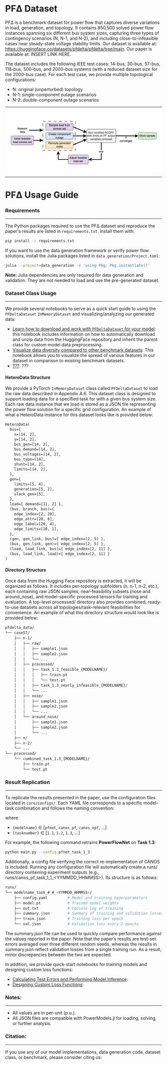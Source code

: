 
# PFΔ Dataset
PFΔ is a benchmark dataset for power flow that captures diverse variations in load, generation, and topology. It contains 850,500 solved power flow instances spanning six different bus system sizes, capturing three types of contingency scenarios (N, N-1, and N-2), and including close-to-infeasible cases near steady-state voltage stability limits. Our dataset is available at: https://huggingface.co/datasets/pfdelta/pfdelta/tree/main. Our paper is available at: INSERT LINK HERE. 

The dataset includes the following IEEE test cases: 14-bus, 30-bus, 57-bus, 118-bus, 500-bus, and 2000-bus systems (with a reduced dataset size for the 2000-bus case).
For each test case, we provide multiple topological configurations:

- N: original (unperturbed) topology
- N-1: single-component outage scenarios
- N-2: double-component outage scenarios

---

<p align="center" style="background-color:white; padding:10px;">
  <img src="figures/data_generation.png" alt="Data Generation Pipeline" width="700"/>
</p>

---

# PFΔ Usage Guide 

### Requirements 
--------------------

The Python packages required to use the PFΔ dataset and reproduce the paper's results are listed in `requirements.txt`. Install them with:
```bash
pip install -r requirements.txt
```

If you want to use the data generation framework or verify power flow solutions, install the Julia packages listed in `data_generation/Project.toml`:
```bash
julia --project=data_generation -e 'using Pkg; Pkg.instantiate()'
```

**Note:** Julia dependencies are only required for data generation and validation. They are not needed to load and use the pre-generated dataset.

### Dataset Class Usage 
--------------------

We provide several notebooks to serve as a quick start guide to using the `PFDeltaDataset` `InMemoryDataset` and visualizing/analyzing our generated data: 

- [Learn how to download and work with `PFDeltaDataset` for your model](notebooks/dataset_quickstart_guide.ipynb): this notebook includes information on how to automatically download and unzip data from the HuggingFace repository and inherit the parent class for custom model data preprocessing. 
- [Visualize data diversity compared to other benchmark datasets](notebooks/box_plots.ipynb): This notebook allows you to visualize the spread of various features in our dataset in comparison to existing benchmark datasets. 
- [???](notebooks/julia_code_results.ipynb): ???

#### HeteroData Structure 

We provide a PyTorch `InMemoryDataset` class called `PFDeltaDataset` to load the raw data described in Appendix A.6. This dataset class is designed to support loading data for a specified task for with a given bus system size. Each raw data instance that we load is stored as a JSON file representing the power flow solution for a specific grid configuration. An example of what a HeteroData instance for this dataset looks like is provided below: 


    HeteroData(
      bus={
        x=[14, 2],
        y=[14, 2],
        bus_gen=[14, 2],
        bus_demand=[14, 2],
        bus_voltages=[14, 2],
        bus_type=[14],
        shunt=[14, 2],
        limits=[14, 2],
      },
      gen={
        limits=[5, 4],
        generation=[5, 2],
        slack_gen=[5],
      },
      load={ demand=[11, 2] },
      (bus, branch, bus)={
        edge_index=[2, 20],
        edge_attr=[20, 8],
        edge_label=[20, 4],
        edge_limits=[20, 1],
      },
      (gen, gen_link, bus)={ edge_index=[2, 5] },
      (bus, gen_link, gen)={ edge_index=[2, 5] },
      (load, load_link, bus)={ edge_index=[2, 11] },
      (bus, load_link, load)={ edge_index=[2, 11] }
    )


#### Directory Structure 

Once data from the Hugging Face repository is extracted, it will be organized as follows. It includes per-topology subfolders (n, n-1, n-2, etc.), each containing raw JSON samples, near-feasibility subsets (nose and around_nose), and model-specific processed tensors for training and evaluation. A top-level processed/ directory also provides combined, ready-to-use datasets across all topologies/task-relevant feasibilities for convenience. An example of what this directory structure would look like is provided below:

```markdown
pfdelta_data/
└── case57/
    ├── n-1/
    │   ├── raw/
    │   │   ├── sample1.json
    │   │   ├── sample2.json
    │   │   └── ...
    │   ├── processed/
    │   │   ├── task_1.3_feasible_{MODELNAME}/
    │   │   │   ├── train.pt
    │   │   │   └── test.pt
    │   │   ├── task_1.3_nearly_infeasible_{MODELNAME}/
    │   │   └── ...
    │   ├── nose/
    │   │   ├── sample1.json
    │   │   ├── sample2.json
    │   │   └── ...
    │   └── around_nose/
    │       ├── sample1.json
    │       ├── sample2.json
    │       └── ...
    ├── n/
    ├── n-2/
    └── ...
└── processed/
    └── combined_task_1.3_{MODELNAME}/
        ├── train.pt
        └── test.pt
```

### Result Replication
--------------------

To replicate the results presented in the paper, use the configuration files located in `core/configs/`.  Each YAML file corresponds to a specific model–task combination and follows the naming convention:

where  
- `{modelname}` ∈ [`pfnet`, `canos_pf`, `canos_opf`, ...]  
- `{tasknumber}` ∈ [`1.1`, `1.2`, `1.3`, ...]  

For example, the following command retrains **PowerFlowNet** on **Task 1.3**:

```bash
python main.py --config pfnet_task_1_3
```
Additionally, a config file verifying the correct re-implementation of CANOS is included. Running any configuration file will automatically create a runs/ directory containing experiment outputs (e.g., runs/canos_pf_task_1_1_<YYMMDD_HHMMSS>). Its structure is as follows:

```bash 
runs/
└── modelname_task_#_#_<YYMMDD_HHMMSS>/
    ├── config.yaml         # Model and training hyperparameters
    ├── model.pt            # Trained model weights
    ├── out.txt             # Console log of training
    ├── summary.json        # Summary of training and validation losses
    ├── train.json          # Training loss per epoch
    └── val.json            # Validation loss every 2 epochs
``` 

The summary.json file can be used to quickly compare performance against the values reported in the paper. Note that the paper’s results are test-set errors averaged over three different random seeds, whereas the results in summary.json reflect validation losses from a single training run. As a result, minor discrepancies between the two are expected. 

In addition, we provide quick-start notebooks for training models and designing custom loss functions: 
- [Calculating Test Errors and Performing Model Inference](notebooks/julia_code_results.ipynb):
- [Designing Custom Loss Functions](notebooks/julia_code_results.ipynb): 

### Notes:
------
- All values are in per-unit (p.u.).
- All JSON files are compatible with PowerModels.jl for loading, solving, or further analysis.


### Citation:
------
If you use any of our model implementations, data generation code, dataset class, or benchmark, please consider citing us: 